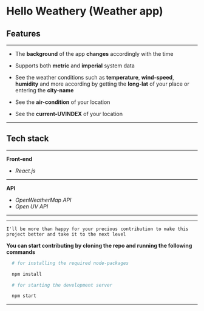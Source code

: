 # Hello Weathery (Weather app)

## Features

---

- The **background** of the app **changes** accordingly with the time

- Supports both **metric** and **imperial** system data

- See the weather conditions such as **temperature**, **wind-speed**, **humidity** and more according by getting the **long-lat** of your place or entering the **city-name**

- See the **air-condition** of your location

- See the **current-UVINDEX** of your location

---

## Tech stack

---

**Front-end**

- _React.js_

---

**API**

- _OpenWeatherMap API_
- _Open UV API_

---

---

`I'll be more than happy for your precious contribution to make this project better and take it to the next level`

**You can start contributing by cloning the repo and running the following commands**

```bash
  # for installing the required node-packages

  npm install

  # for starting the development server

  npm start
```

---
